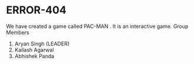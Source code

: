 # ERROR-404
We have created a game called PAC-MAN . It is an interactive game. 
Group Members 
1. Aryan Singh (LEADER)
2. Kailash Agarwal
3. Abhishek Panda
